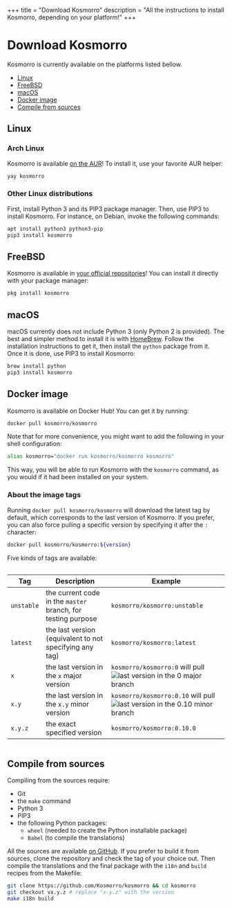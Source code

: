 +++
title = "Download Kosmorro"
description = "All the instructions to install Kosmorro, depending on your platform!"
+++

# Download Kosmorro

Kosmorro is currently available on the platforms listed bellow.

- [Linux](#linux)
- [FreeBSD](#freebsd)
- [macOS](#macos)
- [Docker image](#docker-image)
- [Compile from sources](#compile-from-sources)

## Linux

### Arch Linux

Kosmorro is available [on the AUR](https://aur.archlinux.org)! To install it, use your favorite AUR helper:

```bash
yay kosmorro
```

### Other Linux distributions

First, install Python 3 and its PIP3 package manager. Then, use PIP3 to install Kosmorro. For instance, on Debian, invoke the following commands:

```bash
apt install python3 python3-pip
pip3 install kosmorro
```

## FreeBSD

Kosmorro is available in [your official repositories](https://www.freshports.org/astro/kosmorro)! You can install it directly with your package manager:

```bash
pkg install kosmorro
```

## macOS

macOS currently does not include Python 3 (only Python 2 is provided). The best and simpler method to install it is with [HomeBrew](https://brew.sh). Follow the installation instructions to get it, then install the `python` package from it. Once it is done, use PIP3 to install Kosmorro:

```bash
brew install python
pip3 install kosmorro
```

## Docker image

Kosmorro is available on Docker Hub! You can get it by running:

```bash
docker pull kosmorro/kosmorro
```

Note that for more convenience, you might want to add the following in your shell configuration:

```bash
alias kosmorro="docker run kosmorro/kosmorro kosmorro"
```

This way, you will be able to run Kosmorro with the `kosmorro` command, as you would if it had been installed on your system.

### About the image tags

Running `docker pull kosmorro/kosmorro` will download the latest tag by default, which corresponds to the last version of Kosmorro. If you prefer, you can also force pulling a specific version by specifying it after the `:` character:

```bash
docker pull kosmorro/kosmorro:${version}
```

Five kinds of tags are available:

<div style="overflow-x: auto">

| Tag | Description | Example
| --- | --- | ---
| `unstable` | the current code in the `master` branch, for testing purpose | `kosmorro/kosmorro:unstable`
| `latest` | the last version (equivalent to not specifying any tag) | `kosmorro/kosmorro:latest`
| `x` | the last version in the `x` major version | `kosmorro/kosmorro:0` will pull ![last version in the `0` major branch](https://img.shields.io/docker/v/kosmorro/kosmorro/0?style=flat-square)
| `x.y` | the last version in the `x.y` minor version | `kosmorro/kosmorro:0.10` will pull ![last version in the `0.10` minor branch](https://img.shields.io/docker/v/kosmorro/kosmorro/0.10?style=flat-square)
| `x.y.z` | the exact specified version | `kosmorro/kosmorro:0.10.0`

</div>

## Compile from sources

Compiling from the sources require:
- Git
- the `make` command
- Python 3
- PIP3
- the following Python packages:
    - `wheel` (needed to create the Python installable package)
    - `Babel` (to compile the translations)

All the sources are available [on GitHub](https://github.com/Kosmorro/kosmorro). If you prefer to build it from sources, clone the repository and check the tag of your choice out. Then compile the translations and the final package with the `i18n` and `build` recipes from the Makefile:

```bash
git clone https://github.com/Kosmorro/kosmorro && cd kosmorro
git checkout vx.y.z # replace "x.y.z" with the version
make i18n build
```
